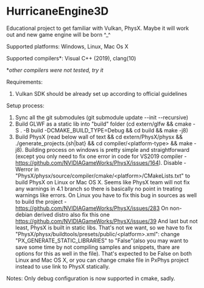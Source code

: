 # HurricaneEngine3D

Educational project to get familiar with Vulkan, PhysX.
Maybe it will work out and new game engine will be born ^_^

Supported platforms:
Windows,
Linux,
Mac Os X

Supported compilers*:
Visual C++ (2019),
clang(10)

**other compilers were not tested, try it*

Requirements:
1. Vulkan SDK should be already set up according to official guidelines

Setup process:
1. Sync all the git submodules (git submodule update --init --recursive)
2. Build GLWF as a static lib into "build" folder (cd extern/glfw && cmake -S . -B build -DCMAKE_BUILD_TYPE=Debug && cd build && make -j8)
3. Build PhysX (read below wall of text && cd extern/PhysX/physx && ./generate_projects.{sh|bat} && cd compiler/\<platform-type\> && make -j8).
Building process on windows is pretty simple and straightforward (except you only need to fix one error in code for VS2019 compiler - https://github.com/NVIDIAGameWorks/PhysX/issues/164).
Disable -Werror in "PhysX/physx/source/compiler/cmake/\<platform\>/CMakeLists.txt" to build PhysX on Linux or Mac OS X. Seems like PhysX team will not fix any warnings in 4.1 branch so there is basically no point in treating warnings like errors. On Linux you have to fix this bug in sources as well to build the project - https://github.com/NVIDIAGameWorks/PhysX/issues/283
 On non-debian derived distro also fix this one https://github.com/NVIDIAGameWorks/PhysX/issues/39
And last but not least, PhysX is built in static libs. That's not we want, so we have to fix "PhysX/physx/buildtools/presets/public/\<platform\>.xml": change "PX_GENERATE_STATIC_LIBRARIES" to "False"(also you may want to save some time by not compiling samples and snippets, thare are options for this as well in the file). That's expected to be False on both Linux and Mac OS X, or you can change cmake file in PxPhys project instead to use link to PhysX statically.

Notes:
Only debug configuration is now supported in cmake, sadly.
